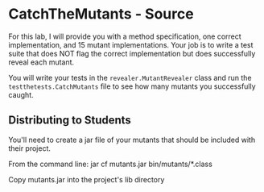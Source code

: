 # CatchTheMutants - Source

For this lab, I will provide you with a method specification, one correct implementation, and 15 mutant implementations. 
Your job is to write a test suite that does NOT flag the correct implementation but does successfully reveal each mutant. 

You will write your tests in the `revealer.MutantRevealer` class and run the `testthetests.CatchMutants` file to see how many mutants you successfully caught.

## Distributing to Students

You'll need to create a jar file of your mutants that should be included with their project.

From the command line: jar cf mutants.jar bin/mutants/*.class

Copy mutants.jar into the project's lib directory